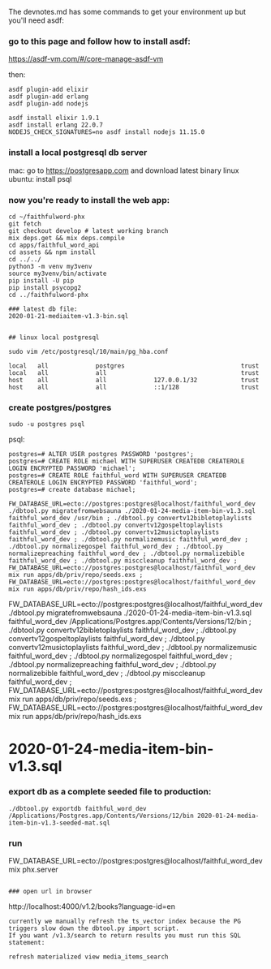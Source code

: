 The devnotes.md has some commands to get your environment up but you'll need asdf:

### go to this page and follow how to install asdf:

https://asdf-vm.com/#/core-manage-asdf-vm

then:
```
asdf plugin-add elixir
asdf plugin-add erlang
asdf plugin-add nodejs

asdf install elixir 1.9.1
asdf install erlang 22.0.7
NODEJS_CHECK_SIGNATURES=no asdf install nodejs 11.15.0
```

### install a local postgresql db server
mac: go to https://postgresapp.com and download latest binary
linux ubuntu: install psql

### now you're ready to install the web app:

```
cd ~/faithfulword-phx
git fetch
git checkout develop # latest working branch
mix deps.get && mix deps.compile
cd apps/faithful_word_api
cd assets && npm install
cd ../../
python3 -m venv my3venv
source my3venv/bin/activate
pip install -U pip
pip install psycopg2
cd ../faithfulword-phx

### latest db file:
2020-01-21-mediaitem-v1.3-bin.sql


## linux local postgresql

sudo vim /etc/postgresql/10/main/pg_hba.conf
```
```
local   all             postgres                                trust
local   all             all                                     trust
host    all             all             127.0.0.1/32            trust
host    all             all             ::1/128                 trust
```

### create postgres/postgres
```
sudo -u postgres psql
```
psql:
```
postgres=# ALTER USER postgres PASSWORD 'postgres';
postgres=# CREATE ROLE michael WITH SUPERUSER CREATEDB CREATEROLE LOGIN ENCRYPTED PASSWORD 'michael';
postgres=# CREATE ROLE faithful_word WITH SUPERUSER CREATEDB CREATEROLE LOGIN ENCRYPTED PASSWORD 'faithful_word';
postgres=# create database michael;
```

```
FW_DATABASE_URL=ecto://postgres:postgres@localhost/faithful_word_dev ./dbtool.py migratefromwebsauna ./2020-01-24-media-item-bin-v1.3.sql faithful_word_dev /usr/bin ; ./dbtool.py convertv12bibletoplaylists faithful_word_dev ; ./dbtool.py convertv12gospeltoplaylists faithful_word_dev ; ./dbtool.py convertv12musictoplaylists faithful_word_dev ; ./dbtool.py normalizemusic faithful_word_dev ; ./dbtool.py normalizegospel faithful_word_dev ; ./dbtool.py normalizepreaching faithful_word_dev ; ./dbtool.py normalizebible faithful_word_dev ; ./dbtool.py misccleanup faithful_word_dev ; FW_DATABASE_URL=ecto://postgres:postgres@localhost/faithful_word_dev mix run apps/db/priv/repo/seeds.exs ; FW_DATABASE_URL=ecto://postgres:postgres@localhost/faithful_word_dev mix run apps/db/priv/repo/hash_ids.exs
```

FW_DATABASE_URL=ecto://postgres:postgres@localhost/faithful_word_dev ./dbtool.py migratefromwebsauna ./2020-01-24-media-item-bin-v1.3.sql faithful_word_dev /Applications/Postgres.app/Contents/Versions/12/bin ; ./dbtool.py convertv12bibletoplaylists faithful_word_dev ; ./dbtool.py convertv12gospeltoplaylists faithful_word_dev ; ./dbtool.py convertv12musictoplaylists faithful_word_dev ; ./dbtool.py normalizemusic faithful_word_dev ; ./dbtool.py normalizegospel faithful_word_dev ; ./dbtool.py normalizepreaching faithful_word_dev ; ./dbtool.py normalizebible faithful_word_dev ; ./dbtool.py misccleanup faithful_word_dev ; FW_DATABASE_URL=ecto://postgres:postgres@localhost/faithful_word_dev mix run apps/db/priv/repo/seeds.exs ; FW_DATABASE_URL=ecto://postgres:postgres@localhost/faithful_word_dev mix run apps/db/priv/repo/hash_ids.exs

# 2020-01-24-media-item-bin-v1.3.sql
### export db as a complete seeded file to production:
```
./dbtool.py exportdb faithful_word_dev /Applications/Postgres.app/Contents/Versions/12/bin 2020-01-24-media-item-bin-v1.3-seeded-mat.sql
```
### run
FW_DATABASE_URL=ecto://postgres:postgres@localhost/faithful_word_dev mix phx.server
```

### open url in browser
```
http://localhost:4000/v1.2/books?language-id=en

```
currently we manually refresh the ts_vector index because the PG triggers slow down the dbtool.py import script.
If you want /v1.3/search to return results you must run this SQL statement:

refresh materialized view media_items_search

```

